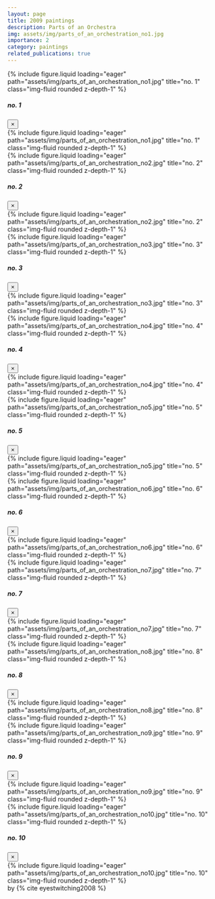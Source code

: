 ```yaml
---
layout: page
title: 2009 paintings
description: Parts of an Orchestra
img: assets/img/parts_of_an_orchestration_no1.jpg
importance: 2
category: paintings
related_publications: true
---
```


<div class="row">
    <div class="col-sm mt-3 mt-md-0" data-toggle="modal" data-target="#no1Modal">
        {% include figure.liquid loading="eager" path="assets/img/parts_of_an_orchestration_no1.jpg" title="no. 1" class="img-fluid rounded z-depth-1" %}
        <!-- Modal -->
        <div class="modal fade" id="no1Modal" tabindex="-1" role="dialog" aria-labelledby="imageModalCenterTitle" aria-hidden="true">
        <div class="modal-dialog modal-dialog-centered modal-xl" role="document">
            <div class="modal-content">
                <div class="modal-header">
                    <h5 class="modal-title" id="imageModalLongTitle">no. 1</h5>
                    <button type="button" class="close" data-dismiss="modal" aria-label="Close">
                    <span aria-hidden="true">&times;</span>
                    </button>
                </div>
                <div class="modal-body">
                    {% include figure.liquid loading="eager" path="assets/img/parts_of_an_orchestration_no1.jpg" title="no. 1" class="img-fluid rounded z-depth-1" %}
                </div>
            </div>
        </div>
        </div>
    </div>
    <div class="col-sm mt-3 mt-md-0" data-toggle="modal" data-target="#no2Modal">
        {% include figure.liquid loading="eager" path="assets/img/parts_of_an_orchestration_no2.jpg" title="no. 2" class="img-fluid rounded z-depth-1" %}
        <!-- Modal -->
        <div class="modal fade" id="no2Modal" tabindex="-1" role="dialog" aria-labelledby="imageModalCenterTitle" aria-hidden="true">
        <div class="modal-dialog modal-dialog-centered modal-xl" role="document">
            <div class="modal-content">
                <div class="modal-header">
                    <h5 class="modal-title" id="imageModalLongTitle">no. 2</h5>
                    <button type="button" class="close" data-dismiss="modal" aria-label="Close">
                    <span aria-hidden="true">&times;</span>
                    </button>
                </div>
                <div class="modal-body">
                    {% include figure.liquid loading="eager" path="assets/img/parts_of_an_orchestration_no2.jpg" title="no. 2" class="img-fluid rounded z-depth-1" %}
                </div>
            </div>
        </div>
        </div>
    </div>
    <div class="col-sm mt-3 mt-md-0" data-toggle="modal" data-target="#no3Modal">
        {% include figure.liquid loading="eager" path="assets/img/parts_of_an_orchestration_no3.jpg" title="no. 3" class="img-fluid rounded z-depth-1" %}
        <!-- Modal -->
        <div class="modal fade" id="no3Modal" tabindex="-1" role="dialog" aria-labelledby="imageModalCenterTitle" aria-hidden="true">
        <div class="modal-dialog modal-dialog-centered modal-xl" role="document">
            <div class="modal-content">
                <div class="modal-header">
                    <h5 class="modal-title" id="imageModalLongTitle">no. 3</h5>
                    <button type="button" class="close" data-dismiss="modal" aria-label="Close">
                    <span aria-hidden="true">&times;</span>
                    </button>
                </div>
                <div class="modal-body">
                    {% include figure.liquid loading="eager" path="assets/img/parts_of_an_orchestration_no3.jpg" title="no. 3" class="img-fluid rounded z-depth-1" %}
                </div>
            </div>
        </div>
        </div>
    </div>
</div>
<div class="row">
    <div class="col-sm mt-3 mt-md-0" data-toggle="modal" data-target="#no4Modal">
        {% include figure.liquid loading="eager" path="assets/img/parts_of_an_orchestration_no4.jpg" title="no. 4" class="img-fluid rounded z-depth-1" %}
        <!-- Modal -->
        <div class="modal fade" id="no4Modal" tabindex="-1" role="dialog" aria-labelledby="imageModalCenterTitle" aria-hidden="true">
        <div class="modal-dialog modal-dialog-centered modal-xl" role="document">
            <div class="modal-content">
                <div class="modal-header">
                    <h5 class="modal-title" id="imageModalLongTitle">no. 4</h5>
                    <button type="button" class="close" data-dismiss="modal" aria-label="Close">
                    <span aria-hidden="true">&times;</span>
                    </button>
                </div>
                <div class="modal-body">
                    {% include figure.liquid loading="eager" path="assets/img/parts_of_an_orchestration_no4.jpg" title="no. 4" class="img-fluid rounded z-depth-1" %}
                </div>
            </div>
        </div>
        </div>
    </div>
    <div class="col-sm mt-3 mt-md-0" data-toggle="modal" data-target="#no5Modal">
        {% include figure.liquid loading="eager" path="assets/img/parts_of_an_orchestration_no5.jpg" title="no. 5" class="img-fluid rounded z-depth-1" %}
        <!-- Modal -->
        <div class="modal fade" id="no5Modal" tabindex="-1" role="dialog" aria-labelledby="imageModalCenterTitle" aria-hidden="true">
        <div class="modal-dialog modal-dialog-centered modal-xl" role="document">
            <div class="modal-content">
                <div class="modal-header">
                    <h5 class="modal-title" id="imageModalLongTitle">no. 5</h5>
                    <button type="button" class="close" data-dismiss="modal" aria-label="Close">
                    <span aria-hidden="true">&times;</span>
                    </button>
                </div>
                <div class="modal-body">
                    {% include figure.liquid loading="eager" path="assets/img/parts_of_an_orchestration_no5.jpg" title="no. 5" class="img-fluid rounded z-depth-1" %}
                </div>
            </div>
        </div>
        </div>
    </div>
    <div class="col-sm mt-3 mt-md-0" data-toggle="modal" data-target="#no6Modal">
        {% include figure.liquid loading="eager" path="assets/img/parts_of_an_orchestration_no6.jpg" title="no. 6" class="img-fluid rounded z-depth-1" %}
        <!-- Modal -->
        <div class="modal fade" id="no6Modal" tabindex="-1" role="dialog" aria-labelledby="imageModalCenterTitle" aria-hidden="true">
        <div class="modal-dialog modal-dialog-centered modal-xl" role="document">
            <div class="modal-content">
                <div class="modal-header">
                    <h5 class="modal-title" id="imageModalLongTitle">no. 6</h5>
                    <button type="button" class="close" data-dismiss="modal" aria-label="Close">
                    <span aria-hidden="true">&times;</span>
                    </button>
                </div>
                <div class="modal-body">
                    {% include figure.liquid loading="eager" path="assets/img/parts_of_an_orchestration_no6.jpg" title="no. 6" class="img-fluid rounded z-depth-1" %}
                </div>
            </div>
        </div>
        </div>
    </div>
</div>
<div class="row">
    <div class="col-sm mt-3 mt-md-0" data-toggle="modal" data-target="#no7Modal">
        {% include figure.liquid loading="eager" path="assets/img/parts_of_an_orchestration_no7.jpg" title="no. 7" class="img-fluid rounded z-depth-1" %}
        <!-- Modal -->
        <div class="modal fade" id="no7Modal" tabindex="-1" role="dialog" aria-labelledby="imageModalCenterTitle" aria-hidden="true">
        <div class="modal-dialog modal-dialog-centered modal-xl" role="document">
            <div class="modal-content">
                <div class="modal-header">
                    <h5 class="modal-title" id="imageModalLongTitle">no. 7</h5>
                    <button type="button" class="close" data-dismiss="modal" aria-label="Close">
                    <span aria-hidden="true">&times;</span>
                    </button>
                </div>
                <div class="modal-body">
                    {% include figure.liquid loading="eager" path="assets/img/parts_of_an_orchestration_no7.jpg" title="no. 7" class="img-fluid rounded z-depth-1" %}
                </div>
            </div>
        </div>
        </div>
    </div>
    <div class="col-sm mt-3 mt-md-0" data-toggle="modal" data-target="#no8Modal">
        {% include figure.liquid loading="eager" path="assets/img/parts_of_an_orchestration_no8.jpg" title="no. 8" class="img-fluid rounded z-depth-1" %}
        <!-- Modal -->
        <div class="modal fade" id="no8Modal" tabindex="-1" role="dialog" aria-labelledby="imageModalCenterTitle" aria-hidden="true">
        <div class="modal-dialog modal-dialog-centered modal-xl" role="document">
            <div class="modal-content">
                <div class="modal-header">
                    <h5 class="modal-title" id="imageModalLongTitle">no. 8</h5>
                    <button type="button" class="close" data-dismiss="modal" aria-label="Close">
                    <span aria-hidden="true">&times;</span>
                    </button>
                </div>
                <div class="modal-body">
                    {% include figure.liquid loading="eager" path="assets/img/parts_of_an_orchestration_no8.jpg" title="no. 8" class="img-fluid rounded z-depth-1" %}
                </div>
            </div>
        </div>
        </div>
    </div>
    <div class="col-sm mt-3 mt-md-0" data-toggle="modal" data-target="#no9Modal">
        {% include figure.liquid loading="eager" path="assets/img/parts_of_an_orchestration_no9.jpg" title="no. 9" class="img-fluid rounded z-depth-1" %}
        <!-- Modal -->
        <div class="modal fade" id="no9Modal" tabindex="-1" role="dialog" aria-labelledby="imageModalCenterTitle" aria-hidden="true">
        <div class="modal-dialog modal-dialog-centered modal-xl" role="document">
            <div class="modal-content">
                <div class="modal-header">
                    <h5 class="modal-title" id="imageModalLongTitle">no. 9</h5>
                    <button type="button" class="close" data-dismiss="modal" aria-label="Close">
                    <span aria-hidden="true">&times;</span>
                    </button>
                </div>
                <div class="modal-body">
                    {% include figure.liquid loading="eager" path="assets/img/parts_of_an_orchestration_no9.jpg" title="no. 9" class="img-fluid rounded z-depth-1" %}
                </div>
            </div>
        </div>
        </div>
    </div>
    <div class="col-sm mt-3 mt-md-0" data-toggle="modal" data-target="#no10Modal">
        {% include figure.liquid loading="eager" path="assets/img/parts_of_an_orchestration_no10.jpg" title="no. 10" class="img-fluid rounded z-depth-1" %}
        <!-- Modal -->
        <div class="modal fade" id="no10Modal" tabindex="-1" role="dialog" aria-labelledby="imageModalCenterTitle" aria-hidden="true">
        <div class="modal-dialog modal-dialog-centered modal-xl" role="document">
            <div class="modal-content">
                <div class="modal-header">
                    <h5 class="modal-title" id="imageModalLongTitle">no. 10</h5>
                    <button type="button" class="close" data-dismiss="modal" aria-label="Close">
                    <span aria-hidden="true">&times;</span>
                    </button>
                </div>
                <div class="modal-body">
                    {% include figure.liquid loading="eager" path="assets/img/parts_of_an_orchestration_no10.jpg" title="no. 10" class="img-fluid rounded z-depth-1" %}
                </div>
            </div>
        </div>
        </div>
    </div>
</div>
by {% cite eyestwitching2008 %}
